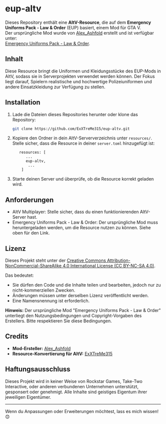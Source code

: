 # eup-altv

Dieses Repository enthält eine **AltV-Resource**, die auf dem **Emergency Uniforms Pack - Law & Order** (EUP) basiert, einem Mod für GTA V.  
Der ursprüngliche Mod wurde von [Alex_Ashfold](https://www.lcpdfr.com/profile/2178-alex_ashfold/) erstellt und ist verfügbar unter:  
[Emergency Uniforms Pack - Law & Order](https://www.lcpdfr.com/downloads/gta5mods/character/8151-emergency-uniforms-pack-law-order/).

## Inhalt
Diese Resource bringt die Uniformen und Kleidungsstücke des EUP-Mods in AltV, sodass sie in Serverprojekten verwendet werden können. Der Fokus liegt darauf, Spielern realistische und hochwertige Polizeiuniformen und andere Einsatzkleidung zur Verfügung zu stellen.

## Installation
1. Lade die Dateien dieses Repositories herunter oder klone das Repository:
   ```bash
   git clone https://github.com/ExXTreMe315/eup-altv.git
   ```

2. Kopiere den Ordner in dein AltV-Serververzeichnis unter `resources/`.
Stelle sicher, dass die Resource in deiner `server.toml` hinzugefügt ist:

   ```text
      resources: [
         ...
         eup-altv,
          ...
       ]
   ```

4. Starte deinen Server und überprüfe, ob die Resource korrekt geladen wird.

## Anforderungen
- AltV Multiplayer: Stelle sicher, dass du einen funktionierenden AltV-Server hast.
- Emergency Uniforms Pack - Law & Order: Der ursprüngliche Mod muss heruntergeladen werden, um die Resource nutzen zu können. Siehe oben für den Link.

## Lizenz
Dieses Projekt steht unter der [Creative Commons Attribution-NonCommercial-ShareAlike 4.0 International License (CC BY-NC-SA 4.0)](https://creativecommons.org/licenses/by-nc-sa/4.0/).

Das bedeutet:

- Sie dürfen den Code und die Inhalte teilen und bearbeiten, jedoch nur zu nicht-kommerziellen Zwecken.
- Änderungen müssen unter derselben Lizenz veröffentlicht werden.
- Eine Namensnennung ist erforderlich.

**Hinweis:** Der ursprüngliche Mod "Emergency Uniforms Pack - Law & Order" unterliegt den Nutzungsbedingungen und Copyright-Vorgaben des Erstellers. Bitte respektieren Sie diese Bedingungen.

## Credits
- **Mod-Ersteller:** [Alex_Ashfold](https://www.lcpdfr.com/profile/218345-alex_ashfold/)
- **Resource-Konvertierung für AltV:** [ExXTreMe315](https://github.com/ExXTreMe315/)

## Haftungsausschluss

Dieses Projekt wird in keiner Weise von Rockstar Games, Take-Two Interactive, oder anderen verbundenen Unternehmen unterstützt, gesponsert oder genehmigt. Alle Inhalte sind geistiges Eigentum ihrer jeweiligen Eigentümer.

---
Wenn du Anpassungen oder Erweiterungen möchtest, lass es mich wissen! 😊
